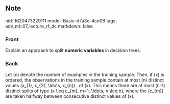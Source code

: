 ## Note
nid: 1620473229111
model: Basic-d7a3e-4ce08
tags: adv_ml::07_lecture_rf_dc
markdown: false

### Front
Explain an approach to split <b>numeric variables</b> in decision
trees.

### Back
Let \(n\) denote the number of examples in the training sample. Then, if \(x\) is ordered, the observations in the training sample contain at most \(n\) distinct values \(x_{1}, x_{2}, \ldots, x_{n}\) . of \(x\). This means there are at most \(n-1\) distinct splits of type \(x \leq c_{m}, m=1, \ldots, n \leq n\), where the \(c_{m}\) are taken halfway between consecutive distinct values of \(x\).
